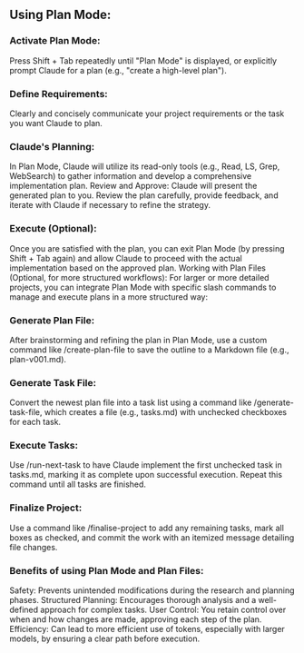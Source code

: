 ## Using Plan Mode:

### Activate Plan Mode:
Press Shift + Tab repeatedly until "Plan Mode" is displayed, or explicitly prompt Claude for a plan (e.g., "create a high-level plan").

### Define Requirements:
Clearly and concisely communicate your project requirements or the task you want Claude to plan.

### Claude's Planning:
In Plan Mode, Claude will utilize its read-only tools (e.g., Read, LS, Grep, WebSearch) to gather information and develop a comprehensive implementation plan.
Review and Approve:
Claude will present the generated plan to you. Review the plan carefully, provide feedback, and iterate with Claude if necessary to refine the strategy.

### Execute (Optional):
Once you are satisfied with the plan, you can exit Plan Mode (by pressing Shift + Tab again) and allow Claude to proceed with the actual implementation based on the approved plan.
Working with Plan Files (Optional, for more structured workflows):
For larger or more detailed projects, you can integrate Plan Mode with specific slash commands to manage and execute plans in a more structured way:

### Generate Plan File:
After brainstorming and refining the plan in Plan Mode, use a custom command like /create-plan-file to save the outline to a Markdown file (e.g., plan-v001.md).

### Generate Task File:
Convert the newest plan file into a task list using a command like /generate-task-file, which creates a file (e.g., tasks.md) with unchecked checkboxes for each task.

### Execute Tasks:
Use /run-next-task to have Claude implement the first unchecked task in tasks.md, marking it as complete upon successful execution. Repeat this command until all tasks are finished.

### Finalize Project:
Use a command like /finalise-project to add any remaining tasks, mark all boxes as checked, and commit the work with an itemized message detailing file changes.

### Benefits of using Plan Mode and Plan Files:
Safety:
Prevents unintended modifications during the research and planning phases.
Structured Planning:
Encourages thorough analysis and a well-defined approach for complex tasks.
User Control:
You retain control over when and how changes are made, approving each step of the plan.
Efficiency:
Can lead to more efficient use of tokens, especially with larger models, by ensuring a clear path before execution.
